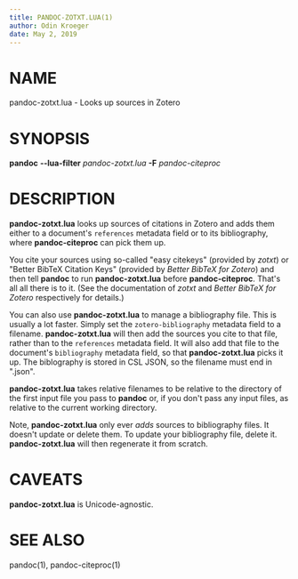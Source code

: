 ```yaml
---
title: PANDOC-ZOTXT.LUA(1)
author: Odin Kroeger
date: May 2, 2019
---
```


# NAME

pandoc-zotxt.lua - Looks up sources in Zotero


# SYNOPSIS

**pandoc** **--lua-filter** *pandoc-zotxt.lua* **-F** *pandoc-citeproc*


# DESCRIPTION

**pandoc-zotxt.lua** looks up sources of citations in Zotero and adds
them either to a document's `references` metadata field or to its
bibliography, where **pandoc-citeproc** can pick them up.

You cite your sources using so-called "easy citekeys" (provided by *zotxt*) or
"Better BibTeX Citation Keys" (provided by *Better BibTeX for Zotero*) and
then tell  **pandoc** to run **pandoc-zotxt.lua** before **pandoc-citeproc**.
That's all all there is to it. (See the documentation of *zotxt* and 
*Better BibTeX for Zotero* respectively for details.)

You can also use **pandoc-zotxt.lua** to manage a bibliography file. This is
usually a lot faster. Simply set the `zotero-bibliography` metadata field
to a filename. **pandoc-zotxt.lua** will then add the sources you cite to that
file, rather than to the `references` metadata field. It will also add
that file to the document's `bibliography` metadata field, so that
**pandoc-zotxt.lua** picks it up. The biblography is stored in CSL JSON,
so the filename must end in ".json".

**pandoc-zotxt.lua** takes relative filenames to be relative to the directory
of the first input file you pass to **pandoc** or, if you don't pass any input
files, as relative to the current working directory.

Note, **pandoc-zotxt.lua** only ever *adds* sources to bibliography files.
It doesn't update or delete them. To update your bibliography file,
delete it. **pandoc-zotxt.lua** will then regenerate it from scratch.


# CAVEATS

**pandoc-zotxt.lua** is Unicode-agnostic.


# SEE ALSO

pandoc(1), pandoc-citeproc(1)
